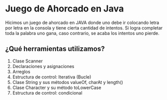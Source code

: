 # Juego de Ahorcado en Java

Hicimos un juego de ahorcado en JAVA donde uno debe ir colocando letra por letra en la consola y tiene cierta cantidad de intentos. Si logra completar toda la palabra uno gana, caso contrario, se acaba los intentos uno pierde.

## ¿Qué herramientas utilizamos?
1. Clase Scanner
2. Declaraciones y asignaciones
3. Arreglos
4. Estructura de control: Iterativa (Bucle)
5. Clase String y sus métodos valueOf, charAt y length()
6. Clase Character y su método toLowerCase
7. Estructura de control: condicional


